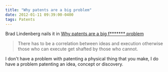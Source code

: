 ```yaml
---
title: "Why patents are a big problem"
date: 2012-01-11 09:39:00-0400
tags: Patents
---
```


Brad Lindenberg nails it in [Why patents are a big f******* problem](http://www.lindventures.com/blog/2012/01/11/why-patents-are-a-big-fucking-problem/)

> There has to be a correlation between ideas and execution otherwise those who can execute get shafted by those who cannot.

I don't have a problem with patenting a physical thing that you make, I do have a problem patenting an idea, concept or discovery.
